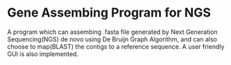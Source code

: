 # Gene Assembing Program for NGS
A program which can assembing .fasta file generated by Next Generation Sequencing(NGS) de novo using De Bruijn Graph Algorithm, and can also choose to map(BLAST) the contigs to a reference sequence.
A user friendly GUI is also implemented.

